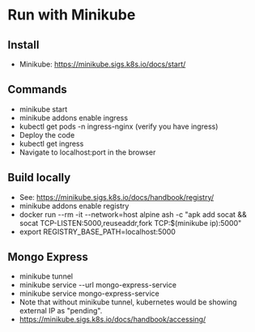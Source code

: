 # Run with Minikube 

## Install
- Minikube: https://minikube.sigs.k8s.io/docs/start/

## Commands
- minikube start    
- minikube addons enable ingress
- kubectl get pods -n ingress-nginx (verify you have ingress)
- Deploy the code 
- kubectl get ingress
- Navigate to localhost:port in the browser

## Build locally
- See: https://minikube.sigs.k8s.io/docs/handbook/registry/
- minikube addons enable registry
- docker run --rm -it --network=host alpine ash -c "apk add socat && socat TCP-LISTEN:5000,reuseaddr,fork TCP:$(minikube ip):5000"
- export REGISTRY_BASE_PATH=localhost:5000

## Mongo Express
- minikube tunnel
- minikube service --url mongo-express-service
- minikube service mongo-express-service
- Note that without minikube tunnel, kubernetes would be showing external IP as "pending".
- https://minikube.sigs.k8s.io/docs/handbook/accessing/
